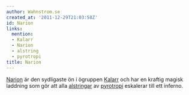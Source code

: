 ```yaml
---
author: Wahnstrom.se
created_at: '2011-12-29T21:03:58Z'
id: Narion
links:
  mention:
  - Kalarr
  - Narion
  - alstring
  - pyrotropi
title: Narion
---
```


[Narion] är den sydligaste ön i ögruppen [Kalarr] och har en kraftig magisk laddning som gör att
alla [alstringar] av [pyrotropi] eskalerar till ett inferno.

  [Narion]: Narion
  [Kalarr]: Kalarr
  [alstringar]: alstring
  [pyrotropi]: pyrotropi